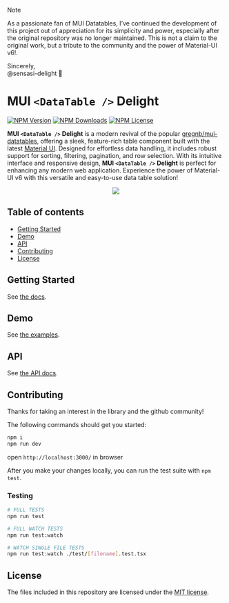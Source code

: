 <!-- <div align="center">
  <img src="https://user-images.githubusercontent.com/19170080/34070522-e15d32e2-e235-11e7-8af5-fa704cdcad56.png" />
</div> -->

> [!NOTE]
> As a passionate fan of MUI Datatables, I’ve continued the development of this project out of appreciation for its simplicity and power, especially after the original repository was no longer maintained. This is not a claim to the original work, but a tribute to the community and the power of Material-UI v6!.
>
> Sincerely,\
> @sensasi-delight 🍕

# MUI `<DataTable />` Delight

[![NPM Version](https://img.shields.io/npm/v/mui-datatable-delight)](https://npmjs.com/mui-datatable-delight)
[![NPM Downloads](https://img.shields.io/npm/dw/mui-datatable-delight)](https://www.npmjs.com/package/mui-datatable-delight?activeTab=versions)
[![NPM License](https://img.shields.io/npm/l/mui-datatable-delight)](https://raw.githubusercontent.com/sensasi-delight/mui-datatable-delight/refs/heads/next/LICENSE)

**MUI `<DataTable />` Delight** is a modern revival of the popular [gregnb/mui-datatables](https://github.com/gregnb/mui-datatables), offering a sleek, feature-rich table component built with the latest [Material UI](https://mui.com/material-ui/getting-started/). Designed for effortless data handling, it includes robust support for sorting, filtering, pagination, and row selection. With its intuitive interface and responsive design, **MUI `<DataTable />` Delight** is perfect for enhancing any modern web application. Experience the power of Material-UI v6 with this versatile and easy-to-use data table solution!

<div align="center">
	<img src="https://user-images.githubusercontent.com/19170080/38026128-eac9d506-3258-11e8-92a7-b0d06e5faa82.gif" />
</div>

## Table of contents

- [Getting Started](#getting-started)
- [Demo](#demo)
- [API](#api)
- [Contributing](#contributing)
- [License](#license)

<!-- - [Plug-ins](#plug-ins)
    - [Available Plug-ins:](#available-plug-ins) -->

## Getting Started

See [the docs](https://mui-datatable-delight.vercel.app/docs/getting-started).

## Demo

See [the examples](https://mui-datatable-delight.vercel.app/examples).

## API

See [the API docs](https://mui-datatable-delight.vercel.app/api-docs).

## Contributing

Thanks for taking an interest in the library and the github community!

The following commands should get you started:

```bash
npm i
npm run dev
```

open `http://localhost:3000/` in browser

After you make your changes locally, you can run the test suite with `npm test`.

### Testing

```bash
# FULL TESTS
npm run test

# FULL WATCH TESTS
npm run test:watch

# WATCH SINGLE FILE TESTS
npm run test:watch ./test/[filename].test.tsx
```

## License

The files included in this repository are licensed under the [MIT license](LICENSE).
